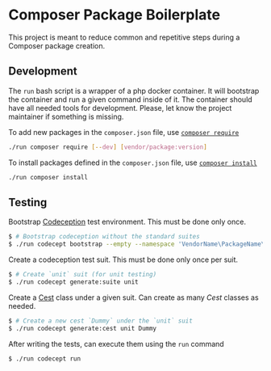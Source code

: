 Composer Package Boilerplate
============================

This project is meant to reduce common and repetitive steps during a Composer package creation.


Development
-----------

The `run` bash script is a wrapper of a php docker container. It will bootstrap the container and run a given command inside of it. The container should have all needed tools for development. Please, let know the project maintainer if something is missing.

To add new packages in the `composer.json` file, use [`composer require`](https://getcomposer.org/doc/03-cli.md#require)

```bash
./run composer require [--dev] [vendor/package:version]
```

To install packages defined in the `composer.json` file, use [`composer install`](https://getcomposer.org/doc/03-cli.md#install-i)

```bash
./run composer install
```


Testing
-------

Bootstrap [Codeception](https://codeception.com/) test environment. This must be done only once.

```bash
$ # Bootstrap codeception without the standard suites
$ ./run codecept bootstrap --empty --namespace 'VendorName\PackageName\Tests'
```

Create a codeception test suit. This must be done only once per suit.

```bash
$ # Create `unit` suit (for unit testing)
$ ./run codecept generate:suite unit
```

Create a [Cest](https://codeception.com/docs/02-GettingStarted#Writing-a-Sample-Test) class under a given suit. Can create as many _Cest_ classes as needed.

```bash
$ # Create a new cest `Dummy` under the `unit` suit
$ ./run codecept generate:cest unit Dummy
```

After writing the tests, can execute them using the `run` command

```bash
$ ./run codecept run
```
